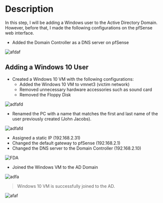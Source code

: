 # Description

In this step, I will be adding a Windows user to the Active Directory Domain. However, before that, I made the following configurations on the pfSense web interface.

- Added the Domain Controller as a DNS server on pfSense

![afdaf](https://i.postimg.cc/rpDZGY1H/image.png)

## Adding a Windows 10 User

- Created a Windows 10 VM with the following configurations:
    - Added the Windows 10 VM to vmnet3 (victim network)
    - Removed unnecessary hardware accessories such as sound card
    - Removed the Floppy Disk

![adfafd](https://i.postimg.cc/tRd1CqKr/image.png)

- Renamed the PC with a name that matches the first and last name of the user previously created (John Jacobs).

![adfafd](https://i.postimg.cc/QNPWyYrD/image.png)

- Assigned a static IP (192.168.2.31)
- Changed the default gateway to pfSense (192.168.2.1)
- Changed the DNS server to the Domain Controller (192.168.2.10)

![FDA](https://i.postimg.cc/fb2xTw1t/image.png)

- Joined the Windows VM to the AD Domain

![adfa](https://i.postimg.cc/DZ6RzbnQ/image.png)

> Windows 10 VM is successfully joined to the AD.

![afaf](https://i.postimg.cc/5yxYwDcd/image.png)


 



